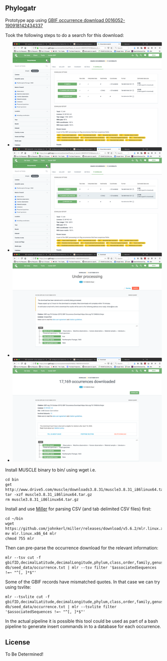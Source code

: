 ## Phylogatr

Prototype app using [GBIF occurrence download 0016052-190918142434337](https://www.gbif.org/occurrence/download/0016052-190918142434337)

Took the following steps to do a search for this download:

- ![gbif_search_0](doc/gbif_search_0.png)
- ![gbif_search_1](doc/gbif_search_1.png)
- ![gbif_search_2](doc/gbif_search_2.png)
- ![gbif_search_3](doc/gbif_search_3.png)

Install MUSCLE binary to bin/ using wget i.e.

    cd bin
    get http://www.drive5.com/muscle/downloads3.8.31/muscle3.8.31_i86linux64.tar.gz
    tar -xzf muscle3.8.31_i86linux64.tar.gz
    rm muscle3.8.31_i86linux64.tar.gz

Install and use [Miller](https://github.com/johnkerl/miller) for parsing CSV (and tab delimited CSV files) first:

    cd ~/bin
    wget https://github.com/johnkerl/miller/releases/download/v5.6.2/mlr.linux.x86_64
    mv mlr.linux.x86_64 mlr
    chmod 755 mlr

Then can pre-parse the occurrence download for the relevant information:

    mlr --tsv cut -f gbifID,decimalLatitude,decimalLongitude,phylum,class,order,family,genus,species,associatedSequences db/seed_data/occurrence.txt | mlr --tsv filter '$associatedSequences !=~ "^[, ]*$"'


Some of the GBIF records have mismatched quotes. In that case we can try using
tsvlite:


    mlr --tsvlite cut -f gbifID,decimalLatitude,decimalLongitude,phylum,class,order,family,genus,species,associatedSequences db/seed_data/occurrence.txt | mlr --tsvlite filter '$associatedSequences !=~ "^[, ]*$"'

In the actual pipeline it is possible this tool could be used as part of a bash
pipeline to generate insert commands in to a database for each occurrence.


## License

To Be Determined!
